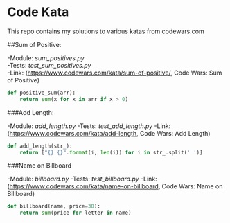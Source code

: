 # Code Kata
This repo contains my solutions to various katas from codewars.com

##Sum of Positive:  

-Module: *sum_positives.py*    
-Tests: *test_sum_positives.py*  
-Link: (https://www.codewars.com/kata/sum-of-positive/, Code Wars: Sum of Positive)

```python
def positive_sum(arr):
    return sum(x for x in arr if x > 0)
```

###Add Length:

-Module: *add_length.py*
-Tests: *test_add_length.py*
-Link: (https://www.codewars.com/kata/add-length, Code Wars: Add Length)

```python
def add_length(str_):
    return ["{} {}".format(i, len(i)) for i in str_.split(' ')]
```

###Name on Billboard

-Module: *billboard.py*
-Tests: *test_billboard.py*
-Link: (https://www.codewars.com/kata/name-on-billboard, Code Wars: Name on Billboard)

```python
def billboard(name, price=30):
    return sum(price for letter in name)
```